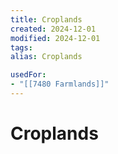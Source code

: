 ```yaml
---
title: Croplands
created: 2024-12-01
modified: 2024-12-01
tags: 
alias: Croplands

usedFor:
- "[[7480 Farmlands]]"
---
```

# Croplands
